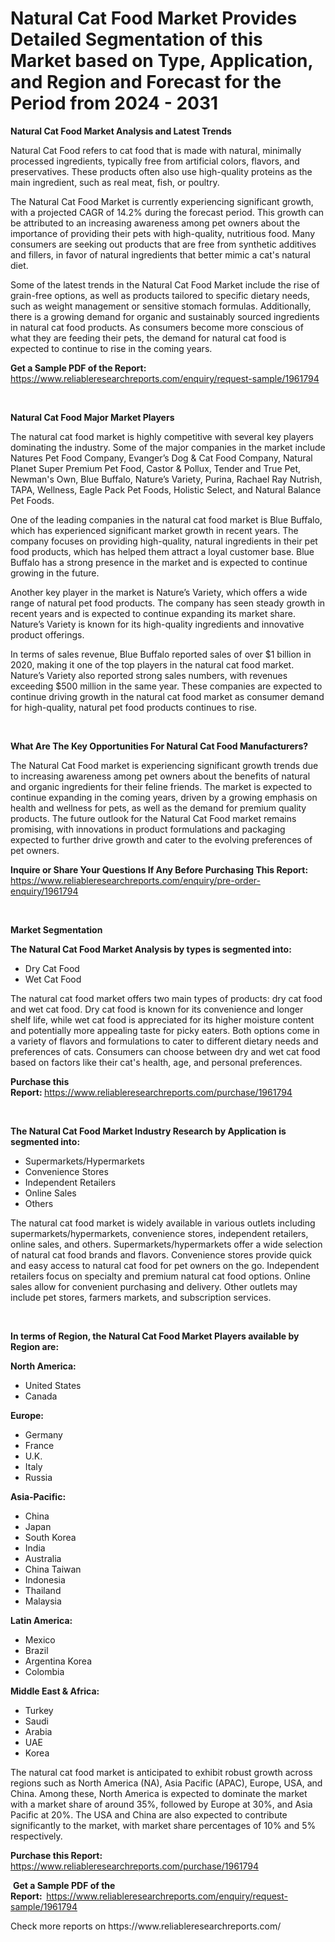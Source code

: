 <p><h1>Natural Cat Food Market Provides Detailed Segmentation of this Market based on Type, Application, and Region and Forecast for the Period from 2024 - 2031</h1></p><p><strong>Natural Cat Food Market Analysis and Latest Trends</strong></p>
<p><p>Natural Cat Food refers to cat food that is made with natural, minimally processed ingredients, typically free from artificial colors, flavors, and preservatives. These products often also use high-quality proteins as the main ingredient, such as real meat, fish, or poultry.</p><p>The Natural Cat Food Market is currently experiencing significant growth, with a projected CAGR of 14.2% during the forecast period. This growth can be attributed to an increasing awareness among pet owners about the importance of providing their pets with high-quality, nutritious food. Many consumers are seeking out products that are free from synthetic additives and fillers, in favor of natural ingredients that better mimic a cat's natural diet.</p><p>Some of the latest trends in the Natural Cat Food Market include the rise of grain-free options, as well as products tailored to specific dietary needs, such as weight management or sensitive stomach formulas. Additionally, there is a growing demand for organic and sustainably sourced ingredients in natural cat food products. As consumers become more conscious of what they are feeding their pets, the demand for natural cat food is expected to continue to rise in the coming years.</p></p>
<p><strong>Get a Sample PDF of the Report:&nbsp;</strong> <a href="https://www.reliableresearchreports.com/enquiry/request-sample/1961794">https://www.reliableresearchreports.com/enquiry/request-sample/1961794</a></p>
<p>&nbsp;</p>
<p><strong>Natural Cat Food Major Market Players</strong></p>
<p><p>The natural cat food market is highly competitive with several key players dominating the industry. Some of the major companies in the market include Natures Pet Food Company, Evanger’s Dog & Cat Food Company, Natural Planet Super Premium Pet Food, Castor & Pollux, Tender and True Pet, Newman's Own, Blue Buffalo, Nature’s Variety, Purina, Rachael Ray Nutrish, TAPA, Wellness, Eagle Pack Pet Foods, Holistic Select, and Natural Balance Pet Foods.</p><p>One of the leading companies in the natural cat food market is Blue Buffalo, which has experienced significant market growth in recent years. The company focuses on providing high-quality, natural ingredients in their pet food products, which has helped them attract a loyal customer base. Blue Buffalo has a strong presence in the market and is expected to continue growing in the future.</p><p>Another key player in the market is Nature’s Variety, which offers a wide range of natural pet food products. The company has seen steady growth in recent years and is expected to continue expanding its market share. Nature’s Variety is known for its high-quality ingredients and innovative product offerings.</p><p>In terms of sales revenue, Blue Buffalo reported sales of over $1 billion in 2020, making it one of the top players in the natural cat food market. Nature’s Variety also reported strong sales numbers, with revenues exceeding $500 million in the same year. These companies are expected to continue driving growth in the natural cat food market as consumer demand for high-quality, natural pet food products continues to rise.</p></p>
<p>&nbsp;</p>
<p><strong>What Are The Key Opportunities For Natural Cat Food Manufacturers?</strong></p>
<p><p>The Natural Cat Food market is experiencing significant growth trends due to increasing awareness among pet owners about the benefits of natural and organic ingredients for their feline friends. The market is expected to continue expanding in the coming years, driven by a growing emphasis on health and wellness for pets, as well as the demand for premium quality products. The future outlook for the Natural Cat Food market remains promising, with innovations in product formulations and packaging expected to further drive growth and cater to the evolving preferences of pet owners.</p></p>
<p><strong>Inquire or Share Your Questions If Any Before Purchasing This Report:</strong> <a href="https://www.reliableresearchreports.com/enquiry/pre-order-enquiry/1961794">https://www.reliableresearchreports.com/enquiry/pre-order-enquiry/1961794</a></p>
<p>&nbsp;</p>
<p><strong>Market Segmentation</strong></p>
<p><strong>The Natural Cat Food Market Analysis by types is segmented into:</strong></p>
<p><ul><li>Dry Cat Food</li><li>Wet Cat Food</li></ul></p>
<p><p>The natural cat food market offers two main types of products: dry cat food and wet cat food. Dry cat food is known for its convenience and longer shelf life, while wet cat food is appreciated for its higher moisture content and potentially more appealing taste for picky eaters. Both options come in a variety of flavors and formulations to cater to different dietary needs and preferences of cats. Consumers can choose between dry and wet cat food based on factors like their cat's health, age, and personal preferences.</p></p>
<p><strong>Purchase this Report:&nbsp;</strong><a href="https://www.reliableresearchreports.com/purchase/1961794">https://www.reliableresearchreports.com/purchase/1961794</a></p>
<p>&nbsp;</p>
<p><strong>The Natural Cat Food Market Industry Research by Application is segmented into:</strong></p>
<p><ul><li>Supermarkets/Hypermarkets</li><li>Convenience Stores</li><li>Independent Retailers</li><li>Online Sales</li><li>Others</li></ul></p>
<p><p>The natural cat food market is widely available in various outlets including supermarkets/hypermarkets, convenience stores, independent retailers, online sales, and others. Supermarkets/hypermarkets offer a wide selection of natural cat food brands and flavors. Convenience stores provide quick and easy access to natural cat food for pet owners on the go. Independent retailers focus on specialty and premium natural cat food options. Online sales allow for convenient purchasing and delivery. Other outlets may include pet stores, farmers markets, and subscription services.</p></p>
<p>&nbsp;</p>
<p><strong>In terms of Region, the Natural Cat Food Market Players available by Region are:</strong></p>
<p>
    <p> <strong> North America: </strong>
        <ul>
            <li>United States</li>
            <li>Canada</li>
        </ul>
        </p> 
    <p> <strong> Europe: </strong>
        <ul>
            <li>Germany</li>
            <li>France</li>
            <li>U.K.</li>
            <li>Italy</li>
            <li>Russia</li>
        </ul>
        </p> 
    <p> <strong> Asia-Pacific: </strong>
        <ul>
            <li>China</li>
            <li>Japan</li>
            <li>South Korea</li>
            <li>India</li>
            <li>Australia</li>
            <li>China Taiwan</li>
            <li>Indonesia</li>
            <li>Thailand</li>
            <li>Malaysia</li>
        </ul>
        </p> 
    <p> <strong> Latin America: </strong>
        <ul>
            <li>Mexico</li>
            <li>Brazil</li>
            <li>Argentina Korea</li>
            <li>Colombia</li>
        </ul>
        </p> 
    <p> <strong> Middle East & Africa: </strong>
        <ul>
            <li>Turkey</li>
            <li>Saudi</li>
            <li>Arabia</li>
            <li>UAE</li>
            <li>Korea</li>
        </ul>
    </p>
    </p>
<p><p>The natural cat food market is anticipated to exhibit robust growth across regions such as North America (NA), Asia Pacific (APAC), Europe, USA, and China. Among these, North America is expected to dominate the market with a market share of around 35%, followed by Europe at 30%, and Asia Pacific at 20%. The USA and China are also expected to contribute significantly to the market, with market share percentages of 10% and 5% respectively.</p></p>
<p><strong>Purchase this Report: </strong><a href="https://www.reliableresearchreports.com/purchase/1961794">https://www.reliableresearchreports.com/purchase/1961794</a></p>
<p>&nbsp;<strong>Get a Sample PDF of the Report:&nbsp;&nbsp;</strong><a href="https://www.reliableresearchreports.com/enquiry/request-sample/1961794">https://www.reliableresearchreports.com/enquiry/request-sample/1961794</a></p>
<p><strong></strong></p>
<p>Check more reports on https://www.reliableresearchreports.com/</p>
